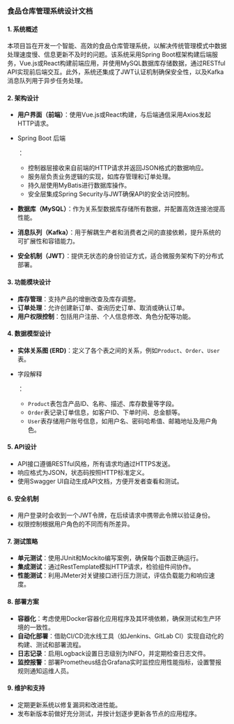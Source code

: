 ### 食品仓库管理系统设计文档

#### 1. 系统概述

本项目旨在开发一个智能、高效的食品仓库管理系统，以解决传统管理模式中数据处理速度慢、信息更新不及时的问题。该系统采用Spring Boot框架构建后端服务，Vue.js或React构建前端应用，并使用MySQL数据库存储数据，通过RESTful API实现前后端交互。此外，系统还集成了JWT认证机制确保安全性，以及Kafka消息队列用于异步任务处理。

#### 2. 架构设计

- **用户界面（前端）**：使用Vue.js或React构建，与后端通信采用Axios发起HTTP请求。

- Spring Boot 后端

  ：

  - 控制器层接收来自前端的HTTP请求并返回JSON格式的数据响应。
  - 服务层负责业务逻辑的实现，如库存管理和订单处理。
  - 持久层使用MyBatis进行数据库操作。
  - 安全层集成Spring Security与JWT确保API的安全访问控制。

- **数据库（MySQL）**：作为关系型数据库存储所有数据，并配置高效连接池提高性能。

- **消息队列（Kafka）**：用于解耦生产者和消费者之间的直接依赖，提升系统的可扩展性和容错能力。

- **安全机制（JWT）**：提供无状态的身份验证方式，适合微服务架构下的分布式部署。

#### 3. 功能模块设计

- **库存管理**：支持产品的增删改查及库存调整。
- **订单处理**：允许创建新订单、查询历史订单、取消或确认订单。
- **用户权限控制**：包括用户注册、个人信息修改、角色分配等功能。

#### 4. 数据模型设计

- **实体关系图 (ERD)**：定义了各个表之间的关系，例如`Product`、`Order`、`User`表。

- 字段解释

  ：

  - `Product`表包含产品ID、名称、描述、库存数量等字段。
  - `Order`表记录订单信息，如客户ID、下单时间、总金额等。
  - `User`表存储用户账号信息，如用户名、密码哈希值、邮箱地址及用户角色。

#### 5. API设计

- API接口遵循RESTful风格，所有请求均通过HTTPS发送。
- 响应格式为JSON，状态码按照HTTP标准定义。
- 使用Swagger UI自动生成API文档，方便开发者查看和测试。

#### 6. 安全机制

- 用户登录时会收到一个JWT令牌，在后续请求中携带此令牌以验证身份。
- 权限控制根据用户角色的不同而有所差异。

#### 7. 测试策略

- **单元测试**：使用JUnit和Mockito编写案例，确保每个函数正确运行。
- **集成测试**：通过RestTemplate模拟HTTP请求，检验组件间协作。
- **性能测试**：利用JMeter对关键接口进行压力测试，评估负载能力和响应速度。

#### 8. 部署方案

- **容器化**：考虑使用Docker容器化应用程序及其环境依赖，确保测试和生产环境的一致性。
- **自动化部署**：借助CI/CD流水线工具（如Jenkins、GitLab CI）实现自动化的构建、测试和部署流程。
- **日志记录**：启用Logback设置日志级别为INFO，并定期检查日志文件。
- **监控报警**：部署Prometheus结合Grafana实时监控应用性能指标，设置警报规则通知运维人员。

#### 9. 维护和支持

- 定期更新系统以修复漏洞和改进性能。
- 发布新版本前做好充分测试，并按计划逐步更新各节点的应用程序。